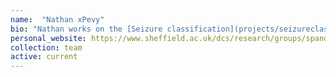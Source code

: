 ```yaml
---
name:  "Nathan xPevy"
bio: "Nathan works on the [Seizure classification](projects/seizureclassification) project. I co-supervise him with [Markus Reuber](https://www.sheffield.ac.uk/medicine/people/neuroscience/markus-reuber) and [Traci Walker](https://www.sheffield.ac.uk/health-sciences/people/human-communication-sciences/traci-walker)"
personal_website: https://www.sheffield.ac.uk/dcs/research/groups/spandh
collection: team
active: current
---
```

